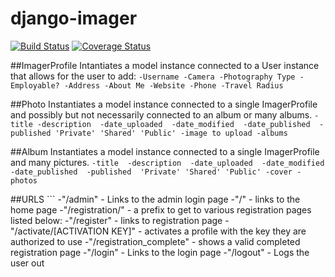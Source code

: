 # django-imager
[![Build Status](https://travis-ci.org/Copenbacon/django-imager.svg?branch=models-2)](https://travis-ci.org/Copenbacon/django-imager)
[![Coverage Status](https://coveralls.io/repos/github/Copenbacon/django-imager/badge.svg?branch=models-2)](https://coveralls.io/github/Copenbacon/django-imager?branch=models-2)

##ImagerProfile
Intantiates a model instance connected to a User instance that allows for the user to add:
    ```
    -Username
    -Camera
    -Photography Type
    -Employable?
    -Address
    -About Me
    -Website
    -Phone
    -Travel Radius
    ```

##Photo
Instantiates a model instance connected to a single ImagerProfile and possibly but not necessarily connected to an album or many albums.
    ```
    -title
    -description 
    -date_uploaded 
    -date_modified 
    -date_published 
    -published
        'Private'
        'Shared'
        'Public'
    -image to upload
    -albums
    ```

##Album
Instantiates a model instance connected to a single ImagerProfile and many pictures.
    ```
    -title 
    -description 
    -date_uploaded 
    -date_modified 
    -date_published 
    -published 
        'Private'
        'Shared'
        'Public'
    -cover
    -photos
    ```

##URLS
    ```
    -"/admin" - Links to the admin login page
    -"/" - links to the home page
    -"/registration/" - a prefix to get to various registration pages listed below:
        -"/register" - links to registration page
        -"/activate/[ACTIVATION KEY]" - activates a profile with the key they are authorized to use
        -"/registration_complete" - shows a valid completed registration page
    -"/login" - Links to the login page
    -"/logout" - Logs the user out